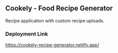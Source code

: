 ## Cookely - Food Recipe Generator

Recipe application with custom recipe uploads.

### Deployment Link
https://cookely-recipe-generator.netlify.app/
